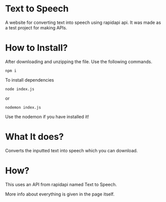 # Text to Speech

A website for converting text into speech using rapidapi api. It was made as a test project for making APIs.

# How to Install?

After downloading and unzipping the file.
Use the following commands.

    npm i

To install dependencies

    node index.js

or

    nodemon index.js

Use the nodemon if you have installed it!

# What It does?

Converts the inputted text into speech which you can download.

# How?

This uses an API from rapidapi named Text to Speech.

More info about everything is given in the page itself.
